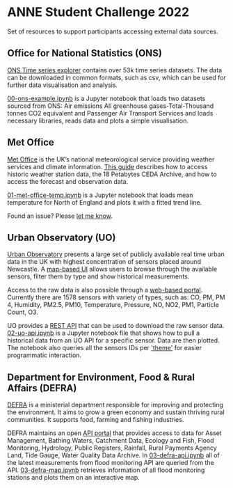 # ANNE Student Challenge 2022

Set of resources to support participants accessing external data sources.

## Office for National Statistics (ONS)

[ONS Time series explorer](https://www.ons.gov.uk/timeseriestool) contains over 53k time series datasets. The data can be downloaded in common formats, such as csv, which can be used for further data visualisation and analysis.

[00-ons-example.ipynb](exploratory/00-ons-example.ipynb) is a Jupyter notebook that loads two datasets sourced from ONS: Air emissions All greenhouse gases-Total-Thousand tonnes CO2 equivalent and Passenger Air Transport Services and loads necessary libraries, reads data and plots a simple visualisation.

## Met Office

[Met Office](https://www.metoffice.gov.uk/) is the UK’s national meteorological service providing weather services and climate information. [This guide](data/met-office-data-guide.md) describes how to access historic weather station data, the 18 Petabytes CEDA Archive, and how to access the forecast and observation data.

[01-met-office-temp.ipynb](exploratory/01-met-office-temp.ipynb) is a Jupyter notebook that loads mean temperature for North of England and plots it with a fitted trend line.

Found an issue? Please [let me know](https://github.com/PetoMichalak/anne-student-challenge-2022/issues).

## Urban Observatory (UO)

[Urban Observatory](https://urbanobservatory.ac.uk/) presents a large set of publicly available real time urban data in the UK with highest concentration of sensors placed around Newcastle. A [map-based UI](https://newcastle.urbanobservatory.ac.uk/) allows users to browse through the available sensors, filter them by type and show historical measurements.

Access to the raw data is also possible through a [web-based portal](https://newcastle.urbanobservatory.ac.uk/download/raw_data/). Currently there are 1578 sensors with variety of types, such as: CO, PM, PM 4, Humidity, PM2.5, PM10, Temperature, Pressure, NO, NO2, PM1, Particle Count, O3.

UO provides a [REST API](https://newcastle.urbanobservatory.ac.uk/api_docs/) that can be used to download the raw sensor data. [02-uo-api.ipynb](exploratory/02-uo-api.ipynb) is a Jupyter notebook file that shows how to pull a historical data from an UO API for a specific sensor. Data are then plotted. The notebook also queries all the sensors IDs per ['theme'](https://newcastle.urbanobservatory.ac.uk/api_docs/doc/themes-json/) for easier programmatic interaction.

## Department for Environment, Food & Rural Affairs (DEFRA)

[DEFRA](https://www.gov.uk/government/organisations/department-for-environment-food-rural-affairs) is a ministerial department responsible for improving and protecting the environment. It aims to grow a green economy and sustain thriving rural communities. It supports food, farming and fishing industries.

DEFRA maintains an open [API portal](https://environment.data.gov.uk/apiportal) that provides access to data for Asset Management, Bathing Waters, Catchment Data, Ecology and Fish, Flood Monitoring, Hydrology, Public Registers, Rainfall, Rural Payments Agency Land, Tide Gauge, Water Quality Data Archive. In [03-defra-api.ipynb](exploratory/03-defra-api.ipynb) all of the latest measurements from flood monitoring API are queried from the API. [03-defra-map.ipynb](exploratory/03-defra-map.ipynb) retrieves information of all flood monitoring stations and plots them on an interactive map.